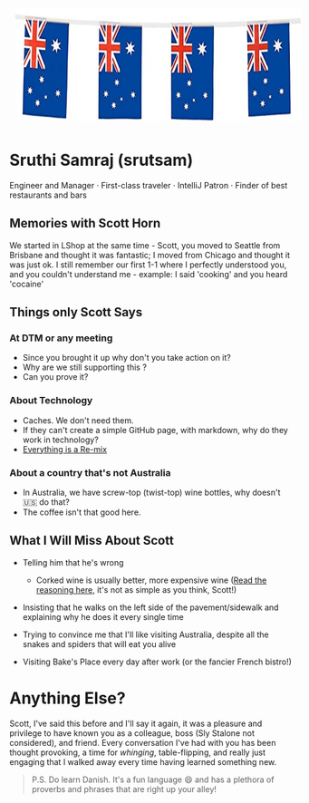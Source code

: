 <img src="images/aussie.jpg" alt="A Flag" style="float:center; margin:10px;" width="100%" height="200"/>

# Sruthi Samraj (srutsam)
Engineer and Manager · First-class traveler · IntelliJ Patron · Finder of best restaurants and bars

## Memories with Scott Horn
We started in LShop at the same time - Scott, you moved to Seattle from Brisbane and thought it was fantastic; I moved from Chicago and thought it was just ok.
I still remember our first 1-1 where I perfectly understood you, and you couldn't understand me - example: I said 'cooking' and you heard 'cocaine'

## Things only Scott Says
### At DTM or any meeting
- Since you brought it up why don't you take action on it?
- Why are we still supporting this *<insert name of any old codebase>*?
- Can you prove it?

### About Technology
- Caches. We don't need them.
- If they can't create a simple GitHub page, with markdown, why do they work in technology?
- [Everything is a Re-mix](https://www.everythingisaremix.info/)

### About a country that's not Australia
- In Australia, we have screw-top (twist-top) wine bottles, why doesn't :us: do that?
- The coffee isn't that good here.

## What I Will Miss About Scott
- Telling him that he's wrong
   - Corked wine is usually better, more expensive wine ([Read the reasoning here](https://www.npr.org/sections/thesalt/2014/01/02/259128689/cork-versus-screw-cap-dont-judge-a-wine-by-how-its-sealed), it's not as simple as you think, Scott!)

- Insisting that he walks on the left side of the pavement/sidewalk and explaining why he does it every single time

- Trying to convince me that I'll like visiting Australia, despite all the snakes and spiders that will eat you alive

- Visiting Bake's Place every day after work (or the fancier French bistro!)

# Anything Else?
Scott, I've said this before and I'll say it again, it was a pleasure and privilege to have known you as a colleague, boss (Sly Stalone not considered), and friend.
Every conversation I've had with you has been thought provoking, a time for *whinging*, table-flipping, and really just engaging that I walked away every time having learned something new.

> P.S. Do learn Danish. It's a fun language :smile: and has a plethora of proverbs and phrases that are right up your alley!
